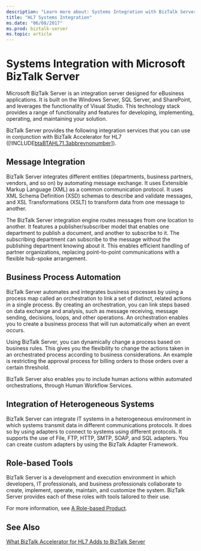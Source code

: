 ```yaml
---
description: "Learn more about: Systems Integration with BizTalk Server"
title: "HL7 Systems Integration"
ms.date: "06/08/2017"
ms.prod: biztalk-server
ms.topic: article
---
```

# Systems Integration with Microsoft BizTalk Server
Microsoft BizTalk Server is an integration server designed for eBusiness applications. It is built on the  Windows Server, SQL Server, and SharePoint, and leverages the functionality of  Visual Studio. This technology stack provides a range of functionality and features for developing, implementing, operating, and maintaining your solution.  
  
 BizTalk Server provides the following integration services that you can use in conjunction with BizTalk Accelerator for HL7 ([!INCLUDE[btaBTAHL71.3abbrevnonumber](../../includes/btabtahl71-3abbrevnonumber-md.md)]).  
  
## Message Integration  
 BizTalk Server integrates different entities (departments, business partners, vendors, and so on) by automating message exchange. It uses Extensible Markup Language (XML) as a common communication protocol. It uses XML Schema Definition (XSD) schemas to describe and validate messages, and XSL Transformations (XSLT) to transform data from one message to another.  
  
 The BizTalk Server integration engine routes messages from one location to another. It features a publisher/subscriber model that enables one department to publish a document, and another to subscribe to it. The subscribing department can subscribe to the message without the publishing department knowing about it. This enables efficient handling of partner organizations, replacing point-to-point communications with a flexible hub-spoke arrangement.  
  
## Business Process Automation  
 BizTalk Server automates and integrates business processes by using a process map called an orchestration to link a set of distinct, related actions in a single process. By creating an orchestration, you can link steps based on data exchange and analysis, such as message receiving, message sending, decisions, loops, and other operations. An orchestration enables you to create a business process that will run automatically when an event occurs.  
  
 Using BizTalk Server, you can dynamically change a process based on business rules. This gives you the flexibility to change the actions taken in an orchestrated process according to business considerations. An example is restricting the approval process for billing orders to those orders over a certain threshold.  
  
 BizTalk Server also enables you to include human actions within automated orchestrations, through Human Workflow Services.  
  
## Integration of Heterogeneous Systems  
 BizTalk Server can integrate IT systems in a heterogeneous environment in which systems transmit data in different communications protocols. It does so by using adapters to connect to systems using different protocols. It supports the use of File, FTP, HTTP, SMTP, SOAP, and SQL adapters. You can create custom adapters by using the BizTalk Adapter Framework.  
  
## Role-based Tools  
 BizTalk Server is a development and execution environment in which developers, IT professionals, and business professionals collaborate to create, implement, operate, maintain, and customize the system. BizTalk Server provides each of these roles with tools tailored to their use.  
  
 For more information, see [A Role-based Product](../../adapters-and-accelerators/accelerator-hl7/a-role-based-product1.md).
  
## See Also  
 [What BizTalk Accelerator for HL7 Adds to BizTalk Server](../../adapters-and-accelerators/accelerator-hl7/what-biztalk-accelerator-for-hl7-adds-to-biztalk-server.md)
